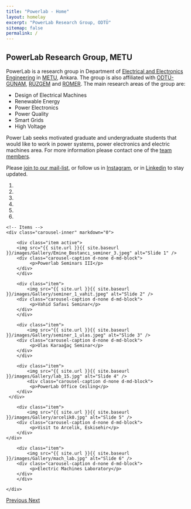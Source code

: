 ```yaml
---
title: "Powerlab - Home"
layout: homelay
excerpt: "PowerLab Research Group, ODTÜ"
sitemap: false
permalink: /
---
```


## PowerLab Research Group, METU

PowerLab is a research group in Department of [Electrical and Electronics Engineering](http://eee.metu.edu.tr/) in [METU](https://www.metu.edu.tr/), Ankara. The group is also affiliated with [ODTÜ-GÜNAM](https://odtugunam.org/), [RÜZGEM](http://ruzgem.metu.edu.tr/) and [ROMER](https://romer.metu.edu.tr/). The main research areas of the group are:

- Design of Electrical Machines
- Renewable Energy
- Power Electronics
- Power Quality
- Smart Grids
- High Voltage

Power Lab seeks  motivated graduate and undergraduate students that would like to work in power systems, power electronics and electric machines area. For more information please contact one of the [team members](/team).

Please [join to our mail-list](https://mailman.metu.edu.tr/mailman/listinfo/ee-powerlab), or follow us in [Instagram](https://www.instagram.com/metupowerlab/), or in [Linkedin](https://www.linkedin.com/company/metu-power-lab/) to stay updated.

<div markdown="0" id="carousel" class="carousel slide" data-ride="carousel" data-interval="5000" data-pause="hover" >
    <!-- Menu -->
    <ol class="carousel-indicators">
        <li data-target="#carousel" data-slide-to="0" class="active"></li>
        <li data-target="#carousel" data-slide-to="1"></li>
        <li data-target="#carousel" data-slide-to="2"></li>
        <li data-target="#carousel" data-slide-to="3"></li>
        <li data-target="#carousel" data-slide-to="4"></li>
        <li data-target="#carousel" data-slide-to="5"></li>
    </ol>


<!-- I added images as png but is the page opens slowly these can be reuploaded as jpg -->
    <!-- Items -->
    <div class="carousel-inner" markdown="0">

        <div class="item active">
        <img src="{{ site.url }}{{ site.baseurl }}/images/Gallery/Emine_Bostancı_seminer_3.jpeg" alt="Slide 1" />
		<div class="carousel-caption d-none d-md-block">
    		 <p>Powerlab Seminars III</p>
  		</div>
        </div>

        <div class="item">
            <img src="{{ site.url }}{{ site.baseurl }}/images/Gallery/seminer_1_vahit.jpeg" alt="Slide 2" />
		<div class="carousel-caption d-none d-md-block">
    		 <p>Vahid Safavi Seminar</p>
  		</div>
        </div>

        <div class="item">
            <img src="{{ site.url }}{{ site.baseurl }}/images/Gallery/seminer_1_ulas.jpeg" alt="Slide 3" />
		<div class="carousel-caption d-none d-md-block">
    		 <p>Ulas Karaağaç Seminar</p>
  		</div>
        </div>

        <div class="item">
            <img src="{{ site.url }}{{ site.baseurl }}/images/Gallery/lab_15.jpg" alt="Slide 4" />
         	<div class="carousel-caption d-none d-md-block">
    		 <p>PowerLab Office Ceiling</p>
  		</div>
	 </div>

        <div class="item">
            <img src="{{ site.url }}{{ site.baseurl }}/images/Gallery/arcelik0.jpg" alt="Slide 5" />
		<div class="carousel-caption d-none d-md-block">
    		 <p>Visit to Arcelik, Eskisehir</p>
  		</div>
	</div>

        <div class="item">
            <img src="{{ site.url }}{{ site.baseurl }}/images/Gallery/mach_lab.jpg" alt="Slide 6" />
		<div class="carousel-caption d-none d-md-block">
    		 <p>Electric Machines Laboratory</p>
  		</div>
        </div>

    </div>
  <a class="left carousel-control" href="#carousel" role="button" data-slide="prev">
    <span class="glyphicon glyphicon-chevron-left" aria-hidden="true"></span>
    <span class="sr-only">Previous</span>
  </a>
  <a class="right carousel-control" href="#carousel" role="button" data-slide="next">
    <span class="glyphicon glyphicon-chevron-right" aria-hidden="true"></span>
    <span class="sr-only">Next</span>
  </a>
</div>


